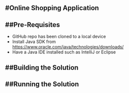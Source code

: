 #Online Shopping Application
---------------------------------------------------

##Pre-Requisites
---------------------------------------------------
- GitHub repo has been cloned to a local device
- Install Java SDK from https://www.oracle.com/java/technologies/downloads/
- Have a Java IDE installed such as IntelliJ or Eclipse

##Building the Solution
---------------------------------------------------

##Running the Solution
---------------------------------------------------
